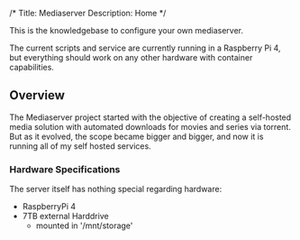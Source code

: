/*
Title: Mediaserver
Description: Home
*/

This is the knowledgebase to configure your own mediaserver.

The current scripts and service are currently running in a Raspberry Pi 4, but everything should work on any other hardware with container capabilities.

## Overview
The Mediaserver project started with the objective of creating a self-hosted media solution with automated downloads for movies and series via torrent. But as it evolved, the scope became bigger and bigger, and now it is running all of my self hosted services.

### Hardware Specifications

The server itself has nothing special regarding hardware:

- RaspberryPi 4
- 7TB external Harddrive
    - mounted in '/mnt/storage'
